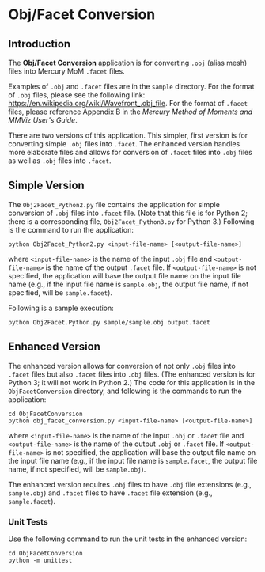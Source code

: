 # Obj/Facet Conversion

## Introduction

The **Obj/Facet Conversion** application is for converting `.obj` (alias mesh) files into Mercury MoM `.facet` files.

Examples of `.obj` and `.facet` files are in the `sample` directory.  For the format of `.obj` files, please see the following link: https://en.wikipedia.org/wiki/Wavefront_.obj_file.  For the format of `.facet` files, please reference Appendix B in the _Mercury Method of Moments and MMViz User's Guide_.

There are two versions of this application.  This simpler, first version is for converting simple `.obj` files into `.facet`.  The enhanced version handles more elaborate files and
allows for conversion of `.facet` files into `.obj` files as well as `.obj` files into `.facet`.

## Simple Version

The `Obj2Facet_Python2.py` file contains the application for simple conversion of `.obj` files into `.facet` file.  (Note that this file is for Python 2; there is a
corresponding file, `Obj2Facet_Python3.py` for Python 3.)  Following is the command to run the application:

```
python Obj2Facet_Python2.py <input-file-name> [<output-file-name>]
```

where `<input-file-name>` is the name of the input `.obj` file and `<output-file-name>` is the name of the output `.facet` file.  If `<output-file-name>` is not specified, the
application will base the output file name on the input file name (e.g., if the input file name is `sample.obj`, the output file name, if not specified, will be `sample.facet`).

Following is a sample execution:

```
python Obj2Facet.Python.py sample/sample.obj output.facet
```

## Enhanced Version

The enhanced version allows for conversion of not only `.obj` files into `.facet` files but also `.facet` files into `.obj` files.  (The enhanced version is for Python 3; it will
not work in Python 2.)  The code for this application is in the `ObjFacetConversion` directory, and following is the commands to run the application:

```
cd ObjFacetConversion
python obj_facet_conversion.py <input-file-name> [<output-file-name>]
```

where `<input-file-name>` is the name of the input `.obj` or `.facet` file and `<output-file-name>` is the name of the output `.obj` or `.facet` file.
If `<output-file-name>` is not specified, the application will base the output file name on the input file name (e.g., if the input file name is `sample.facet`, the output file name, if not specified, will be `sample.obj`).

The enhanced version requires `.obj` files to have `.obj` file extensions (e.g., `sample.obj`) and `.facet` files to have `.facet` file extension (e.g., `sample.facet`).  

### Unit Tests

Use the following command to run the unit tests in the enhanced version:

```
cd ObjFacetConversion
python -m unittest
```
